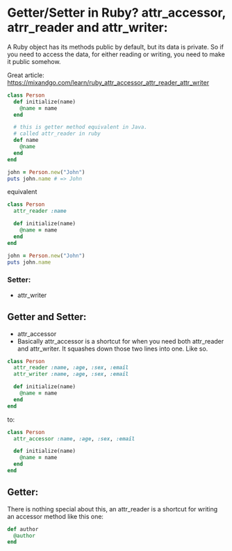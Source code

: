 # Getter/Setter in Ruby? attr_accessor, atrr_reader and attr_writer:

A Ruby object has its methods public by default, but its data is private.
So if you need to access the data, for either reading or writing, you need to make it public somehow.

Great article: https://mixandgo.com/learn/ruby_attr_accessor_attr_reader_attr_writer

```ruby
class Person
  def initialize(name)
    @name = name
  end

  # this is getter method equivalent in Java.
  # called attr_reader in ruby
  def name
    @name
  end
end
```

```ruby
john = Person.new("John")
puts john.name # => John
```

equivalent
```ruby
class Person
  attr_reader :name

  def initialize(name)
    @name = name
  end
end
```

```ruby
john = Person.new("John")
puts john.name
```

### Setter:
- attr_writer



## Getter and Setter:
- attr_accessor
- Basically attr_accessor is a shortcut for when you need both attr_reader and attr_writer. It squashes down those two lines into one. Like so.


```ruby
class Person
  attr_reader :name, :age, :sex, :email
  attr_writer :name, :age, :sex, :email

  def initialize(name)
    @name = name
  end
end
```

to:
```ruby
class Person
  attr_accessor :name, :age, :sex, :email

  def initialize(name)
    @name = name
  end
end
```

## Getter:

There is nothing special about this, an attr_reader is a shortcut for writing an accessor method like this one:


```ruby
def author
  @author
end
```
